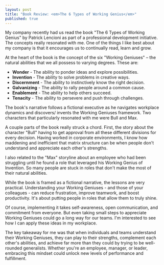 ```yaml
---
layout: post
title: "Book Review: <em>The 6 Types of Working Genius</em>"
published: true
---
```


My company recently had us read the book "The 6 Types of Working Genius" by Patrick Lencioni as part of a professional development initiative. The concepts really resonated with me. One of the things I like best about my company is that it encourages us to continually read, learn and grow.

At the heart of the book is the concept of the six "Working Geniuses" – the natural abilities that we all possess to varying degrees. These are:

* **Wonder** - The ability to ponder ideas and explore possibilities.
* **Invention** - The ability to solve problems in creative ways. 
* **Discernment** - The ability to instinctively know the right decision.
* **Galvanizing** - The ability to rally people around a common cause.
* **Enablement** - The ability to help others succeed.
* **Tenacity** - The ability to persevere and push through challenges.

The book's narrative follows a fictional executive as he navigates workplace dynamics and discovers/ invents the Working Geniuses framework. Two characters that particularly resonated with me were Bull and Max.

A couple parts of the book really struck a chord. First, the story about the character "Bull" having to get approval from all these different divisions for every decision. Having worked in corporate environments, I know how maddening and inefficient that matrix structure can be when people don't understand and appreciate each other's strengths.

I also related to the "Max" storyline about an employee who had been struggling until he found a role that leveraged his Working Genius of Invention. So many people are stuck in roles that don't make the most of their natural abilities.

While the book is framed as a fictional narrative, the lessons are very practical. Understanding your Working Geniuses - and those of your colleagues - can reduce frustration, improve teamwork, and boost productivity. It's about putting people in roles that allow them to truly shine.

Of course, implementing it takes self-awareness, open communication, and commitment from everyone. But even taking small steps to appreciate Working Geniuses could go a long way for our teams. I'm interested to see how I can apply these ideas in my workplace.

The key takeaway for me was that when individuals and teams understand their Working Geniuses, they can play to their strengths, complement each other's abilities, and achieve far more than they could by trying to be well-rounded generalists. Whether you're an employee, manager, or leader, embracing this mindset could unlock new levels of performance and fulfillment.
